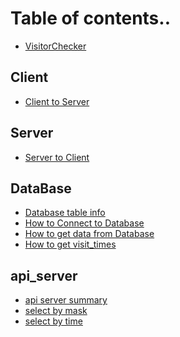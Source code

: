 # Table of contents..

* [VisitorChecker](README.md)

## Client
* [Client to Server](book/client/c2s.md)
<!-- * [Client to Database](book/client/c2d.md) -->

## Server

* [Server to Client](book/server/s2c.md)
<!-- * [Server to Database](book/server/s2d.md) -->

## DataBase
* [Database table info](book/database/database_table_info.md)
* [How to Connect to Database](book/database/how_to_connect_to_database.md)
* [How to get data from Database](book/database/how_to_get_data_from_database.md)
* [How to get visit_times](book/database/how_to_get_visit_times.md)

## api_server
* [api server summary](book/api_server/summary_info.md)
* [select by mask ](book/api_server/query_example/select/select_by_mask.md)
* [select by time ](book/api_server/query_example/select/select_by_time.md)